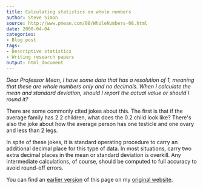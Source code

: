 ```yaml
---
title: Calculating statistics on whole numbers
author: Steve Simon
source: http://www.pmean.com/08/WholeNumbers-08.html
date: 2008-04-04
categories:
- Blog post
tags:
- Descriptive statistics
- Writing research papers
output: html_document
---
```

*Dear Professor Mean, I have some data that has a resolution of 1,
meaning that these are whole numbers only and no decimals. When I
calculate the mean and standard deviation, should I report the actual
value or should I round it?*

There are some commonly cited jokes about this. The first is that if the
average family has 2.2 children, what does the 0.2 child look like?
There's also the joke about how the average person has one testicle and
one ovary and less than 2 legs.

In spite of these jokes, it is standard operating procedure to carry an
additional decimal place for this type of data. In most situations,
carry two extra decimal places in the mean or standard deviation is
overkill. Any intermediate calculations, of course, should be computed
to full accuracy to avoid round-off errors.

You can find an [earlier version][sim1] of this page on my [original website][sim2].

[sim1]: http://www.pmean.com/08/WholeNumbers.html
[sim2]: http://www.pmean.com/original_site.html
